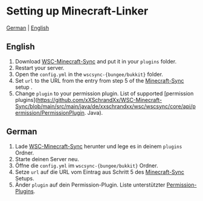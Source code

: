 # Setting up Minecraft-Linker
[German](#German) | [English](#English)

## English
1. Download [WSC-Minecraft-Sync](https://www.spigotmc.org/resources/wsc-minecraft-sync.105308/) and put it in your `plugins` folder.
2. Restart your server.
3. Open the `config.yml` in the `wscsync-{bungee/bukkit}` folder.
4. Set `url` to the URL from the entry from step 5 of the [Minecraft-Sync](https://github.com/xXSchrandXx/de.xxschrandxx.wsc.minecraft-sync/blob/main/Setup.md) setup .
5. Change `plugin` to your permission plugin.
List of supported [permission plugins](https://github.com/xXSchrandXx/WSC-Minecraft-Sync/blob/main/src/main/java/de/xxschrandxx/wsc/wscsync/core/api/permission/PermissionPlugin. Java).

## German
1. Lade [WSC-Minecraft-Sync](https://www.spigotmc.org/resources/wsc-minecraft-sync.105308/) herunter und lege es in deinem `plugins` Ordner.
2. Starte deinen Server neu.
3. Öffne die `config.yml` im `wscsync-{bungee/bukkit}` Ordner.
4. Setze `url` auf die URL vom Eintrag aus Schritt 5 des [Minecraft-Sync](https://github.com/xXSchrandXx/de.xxschrandxx.wsc.minecraft-sync/blob/main/Setup.md) Setups.
5. Änder `plugin` auf dein Permission-Plugin.
Liste unterstützter [Permission-Plugins](https://github.com/xXSchrandXx/WSC-Minecraft-Sync/blob/main/src/main/java/de/xxschrandxx/wsc/wscsync/core/api/permission/PermissionPlugin.java).